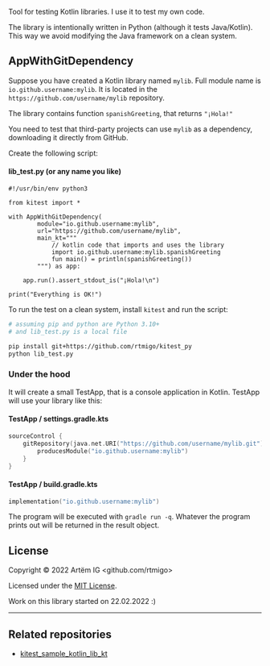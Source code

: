 Tool for testing Kotlin libraries. I use it to test my own code.

The library is intentionally written in Python (although it tests Java/Kotlin). 
This way we avoid modifying the Java framework on a clean system.

## AppWithGitDependency

Suppose you have created a Kotlin library named `mylib`. Full module name is
`io.github.username:mylib`. It is located in the `https://github.com/username/mylib` 
repository.

The library contains function `spanishGreeting`, that returns `"¡Hola!"`

You need to test that third-party projects can use `mylib` as a 
dependency, downloading it directly from GitHub.


Create the following script: 

#### lib_test.py (or any name you like)

```python3
#!/usr/bin/env python3 

from kitest import *

with AppWithGitDependency(
        module="io.github.username:mylib",
        url="https://github.com/username/mylib",
        main_kt="""
            // kotlin code that imports and uses the library        
            import io.github.username:mylib.spanishGreeting
            fun main() = println(spanishGreeting())
        """) as app:
    
    app.run().assert_stdout_is("¡Hola!\n")

print("Everything is OK!")
```

To run the test on a clean system, install `kitest` and run the script:

```bash
# assuming pip and python are Python 3.10+
# and lib_test.py is a local file

pip install git+https://github.com/rtmigo/kitest_py
python lib_test.py
```

### Under the hood

It will create a small TestApp, that is a console application in Kotlin. TestApp
will use your library like this:

#### TestApp / settings.gradle.kts

```kotlin
sourceControl {
    gitRepository(java.net.URI("https://github.com/username/mylib.git")) {
        producesModule("io.github.username:mylib")
    }
}
```

#### TestApp / build.gradle.kts

```kotlin
implementation("io.github.username:mylib")
```

The program will be executed with `gradle run -q`. Whatever the program prints
out will be returned in the result object.

## License

Copyright © 2022 
Artёm IG <github.com/rtmigo>

Licensed under
the [MIT License](https://github.com/rtmigo/kitest_py/blob/dev/LICENSE).

Work on this library started on 22.02.2022 :)

--------------------------------------------------------------------------------

## Related repositories

* [kitest_sample_kotlin_lib_kt](https://github.com/rtmigo/kitest_sample_kotlin_lib_kt)
